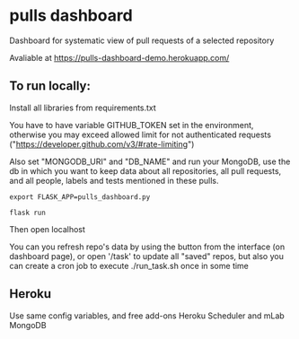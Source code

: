 # pulls dashboard
Dashboard for systematic view of pull requests of a selected repository

Avaliable at https://pulls-dashboard-demo.herokuapp.com/

## To run locally:

Install all libraries from requirements.txt

You have to have variable GITHUB_TOKEN set in the environment, otherwise you may exceed allowed limit for not authenticated requests ("https://developer.github.com/v3/#rate-limiting")

Also set "MONGODB_URI" and "DB_NAME" and run your MongoDB, use the db in which you want to keep data about all repositories, all pull requests, and all people, labels and tests mentioned in these pulls. 

``` console
export FLASK_APP=pulls_dashboard.py

flask run
```

Then open localhost

You can you refresh repo's data by using the button from the interface (on dashboard page), or open '/task' to update all "saved" repos, but also you can create a cron job to execute ./run_task.sh once in some time

## Heroku

Use same config variables, and free add-ons Heroku Scheduler and mLab MongoDB



